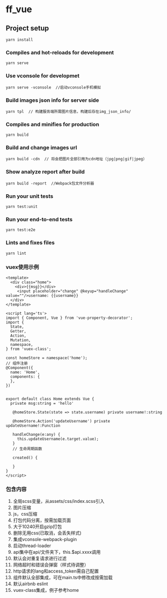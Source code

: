 # ff_vue

## Project setup
```
yarn install
```

### Compiles and hot-reloads for development
```
yarn serve
```

### Use vconsole for developmet
```
yarn serve -vconsole  //启动vconsole手机模拟
```
### Build images json info for server side
```
yarn tpl  // 构建服务端所需图片信息，构建后存在img_json_info/
```

### Compiles and minifies for production
```
yarn build
```
### Build and change images url

```
yarn build -cdn  // 将会把图片全部引用为cdn地址（jpg|png|gif|jpeg）
```

### Show analyze report after build 

```
yarn build -report  //Webpack包文件分析器
```
### Run your unit tests
```
yarn test:unit
```

### Run your end-to-end tests
```
yarn test:e2e
```

### Lints and fixes files
```
yarn lint
```

### vuex使用示例
```
<template>
  <div class="home">
    <div>{{msg}}</div>
     <input placeholder="change" @keyup="handleChange" value=""/>username: {{username}}
  </div>
</template>

<script lang='ts'>
import { Component, Vue } from 'vue-property-decorator';
import {
  State,
  Getter,
  Action,
  Mutation,
  namespace,
} from 'vuex-class';

const homeStore = namespace('home');
// 组件注册
@Component({
  name: 'Home',
  components: {
  },
})


export default class Home extends Vue {
  private msg:string = 'hello'

   @homeStore.State(state => state.username) private username!:string

   @homeStore.Action('updateUsername') private updateUsername!:Function

   handleChange(e:any) {
     this.updateUsername(e.target.value);
   }
   // 生命周期函数

   created() {

   }
}
</script>
```

### 包含内容
1. 全局scss变量，从assets/css/index.scss引入
2. 图片压缩
3. js，css压缩
4. 打包代码分离，按需加载页面
5. 大于10240开启gzip打包
6. 删除无用css(已取消，会丢失样式)
7. 集成vconsole-webpack-plugin
8. 启动thread-loader
9. api集中在api/文件夹下，this.$api.xxxx调用
10. 默认会对重复请求进行过滤
11. 网络超时和错误会弹窗（样式待调整）
12. http请求的lang和access_token需自己配置
13. 组件默认全部集成，可在main.ts中修改成按需加载
14. 默认airbnb eslint
15. vuex-class集成，例子参考home
